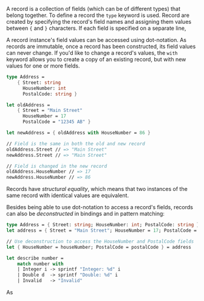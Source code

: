 A record is a collection of fields (which can be of different types) that belong together. To define a record the `type` keyword is used. Record are created by specifying the record's field names and assigning them values between `{` and `}` characters. If each field is specified on a separate line,

A record instance's field values can be accessed using dot-notation. As records are immutable, once a record has been constructed, its field values can never change. If you'd like to change a record's values, the `with` keyword allows you to create a copy of an existing record, but with new values for one or more fields.

```fsharp
type Address =
    { Street: string
      HouseNumber: int
      PostalCode: string }

let oldAddress =
    { Street = "Main Street"
      HouseNumber = 17
      PostalCode = "12345 AB" }

let newAddress = { oldAddress with HouseNumber = 86 }

// Field is the same in both the old and new record
oldAddress.Street // => "Main Street"
newAddress.Street // => "Main Street"

// Field is changed in the new record
oldAddress.HouseNumber // => 17
newAddress.HouseNumber // => 86
```

Records have _structural equality_, which means that two instances of the same record with identical values are equivalent.

Besides being able to use dot-notation to access a record's fields, records can also be _deconstructed_ in bindings and in pattern matching:

```fsharp
type Address = { Street: string; HouseNumber: int; PostalCode: string }
let address = { Street = "Main Street"; HouseNumber = 17; PostalCode = "12345 AB" }

// Use deconstruction to access the HouseNumber and PostalCode fields
let { HouseNumber = houseNumber; PostalCode = postalCode } = address

let describe number =
    match number with
    | Integer i -> sprintf "Integer: %d" i
    | Double d  -> sprintf "Double: %d" i
    | Invalid   -> "Invalid"
```

As
